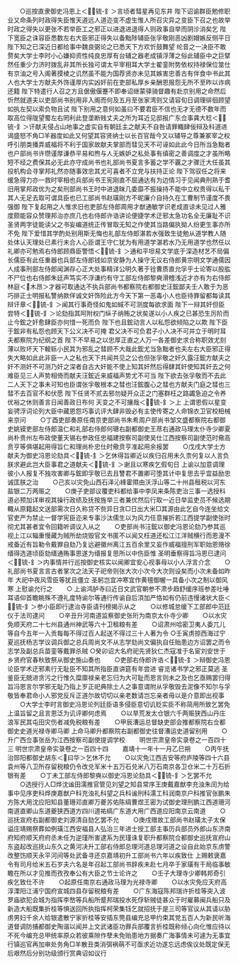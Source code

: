<!-- { "loadSidebar": true } -->
　　○巡按直隶御史冯恩上＜锍-釒＞言顷者彗星再见东井  陛下诏谕群臣勉修职业又命条列时政得失臣惟天道远人道迩变不虚生惟人所召灾异之变臣下召之也故举时政之得失以更张不若举臣工之邪正以进退进退得人则政事自举而阴沴消矣乞  陛下宽臣之诛容臣悉数左右大臣邪正得失以备黜陟辅臣张孚敬刚恶凶剧媢嫉反侧平日  陛下知之已深近日都给事中魏良弼论之已悉天下方欢忻鼓舞望  纶音之一决臣不敢赘矣大学士李时小心嫌抑资性纯良忠厚有台辅之器老成镇浮薄之俗此辅臣中之巨擘然任重少力济时拨乱非其所长独可谓太平宰相耳大学士翟銮附势依权持禄保位筮仕有京油之号入阁著摸棱之讥然虽不能为国荐贤亦未见其嫉害忠善古有伴食中书此其人也大学士方献夫外饰谨厚内实凶奸前在吏部私厚乡亲酬恩报怨无所不至昨以诈病还籍  陛下特遣行人召之方且倨傲偃蹇不即奉诏继蒙驿骑督趣有赴京别用之命然后忻然就道夫以吏部尚书别用非入阁而何及五月至张家湾则又请容旬日调理徘徊顾望如执左契以索负物且试  陛下别用之意何如虽曰不要君臣不信也无才无德不数年而取高位得陇望蜀左右罔利此登垄断贱丈夫之所为耳近见邸报广东佥事龚大稔＜锍-釒＞讦献夫侵占山地事之虚实自有朝廷主之献夫不自咎请罪輙肆佞辩及科道进谒盛怒不角□羊器度如此又何望其容贤纳士以长百官哉今又以辅导之尊兼冢宰之权呼引朋类播弄威福将不利于国家故献夫掌部而彗见天不可诬如此此今日所当急黜者也户部尚书许瓒谨厚谦恭平易和煦与人无嫉妒之私处事有缜密之善调度之才虽所略短不经之费保其必无此亦守成尚书也礼部尚书夏言多蓄之学不覊之才骤迁大任虽其投机构会寻掌邦礼然亦随事效忠其尤可喜者不立党与扶持正论  陛下驾驭任之将来缓急得力亦一救时宰相也兵部尚书王宪刚直不屈通达有为边情习于见闻典刑熟于耆旧用掌邦政优为之矣刑部尚书王时中进退昧几委靡不振操持不能中立权贵得以私干其人无足去取可谓具臣也已工部尚书赵璜刚方不昵廉介自持久在工曹制节谨度不畏强御  陛下复起用之人惟求旧也吏部左侍郎周用才猷通敏学识老成直谅未见过人雅度颇能容众赞理邦治亦庶几也右侍郎许诰讲论便捷学术迂邪太急功名全无廉耻不识圣贤两字徒能读父之书妄编道统正传冒取无知之作使其当路偏执拗人纷更生事亦所不免  陛下爱惜其学酌处别用斯无悔也礼部左侍郎湛若水强致生徒勉从道学教人随处体认天理处已素行未合人心臣谓王守仁犹为有用道学湛若水乃无用道学也然任以礼卿亦可勉焉右侍郎顾鼎臣警悟＜锍-釒＞通和平坦易文学底于深造材艺不局偏长儒臣有此任重器也兵部左侍郎钱如京安静为人操守无议右侍郎黄宗明文学通儒因人成事刑部左侍郎闻渊存心正大处事精详公明久著于铨曹质直允孚乎士论寄以股肱不尸位也右侍郎朱廷声笃实不浮谦约有守工部左侍郎黎奭滑稽浅近才亦有为右侍郎林庭＜木昂＞才器可取通达不执兵部尚书都察院右都御史汪鋐鄙夫壬人敢于为恶巧排正士明报私讐纳款佯诚文奸饰险此方今天下第一恶毒小人也臣待罪留都每读其辩讦章＜锍-釒＞闻其行事奇怪如鬼如蜮不可测度每欲求面  陛下一辩其奸但臣尝特＜锍-釒＞论劾指其阿附权门纵子纳贿之状矣遂以小人疾之已甚恐生厉阶而止今鋐之奸愈肆臣亦何惜一死而负  陛下也且鋐动言人以私怨欲倾陷之以欺  陛下臣于鋐非有私怨也顾天下公义决不可掩  君父决不可负君子小人决不可并立于明时耳夫都察院为纪纲之首  陛下不早易之以忠厚正直之人万一各差御史求合称职效尤刻薄以败坏天下輘轹小民其为邪乱之彗顾不大哉此鋐尤当急黜者也夫左右大臣邪正得失大略如此此非臣一人之私也天下共闻共见之公也但张孚敬之奸久露汪鋐方献夫之奸不测奸不可测乃奸之深者自古大奸能不使上知其奸然后得肆其奸使知其奸去之何难臣见三人声势相倚而献夫汪鋐近来威福声势尤不可当  陛下欲去张孚敬而不去此二人天下之事未可知也臣谓张孚敬根本之彗也汪鋐腹心之彗也方献夫门庭之彗也三彗不去百官不和伏愿  陛下任贤不贰去邪勿疑开众正之门塞群枉之路蠲急迫之令养优裕之休则善言日闻善政日布何  天变之不可攘哉＜锍-釒＞上  上谓恩假以星变妄骋浮词论列大臣中藏恩怨巧事讥评大肆非毁必有主使传寄之人命锦衣卫官校杻械来京问
　　○丁酉吏部奏原任南京吏部尚书朱希周户部尚书邹文盛都察院右都御史姚镆吏部左侍郎温仁和礼部右侍郎何瑭右副都御史王荩右通政马理太仆寺少卿夏尚朴贵州左布政使董天锡右参政任忠福建按察司副使吴仕江西按察司副使范时儆高贲亨等俱堪起用得旨仁和理尚朴忠仕时儆贲亨准起用余报罢
　　○戊戌大学士方献夫为御史冯恩论劾具＜锍-釒＞乞休得旨卿近以疾归召用未久柰何复以人言负朕求避此岂大臣事君之道献夫＜锍-釒＞谢且以寒疾乞假旬日  上谕以加意调理彼小人报复不独攻害卿与鋐即孚敬已去且讐君不置卿可堕其计中复思去乎宜益励忠诚匡朕之治
　　○己亥以灾免山西石泽沁綘霍隰由沃浮山等二十州县租税以河东盐银二万两赈之
　　○庚子吏部议覆吏科都给事中李凤来条陈吏治三事一选授科道必预加详审视其操行政绩及抚按旌举三者兼优然后行取一近日举监吏员不候选期輙从原籍起文送部需次日久称贷不赀异日贪□日出大米□其源由此乞自今连坐给文官吏严为禁止一督学宪臣迩来专事沙汰儒生以为风力任意摧折若江西提学副使张时彻尤其甚者宜令回籍听调议入从之
　　○吏部尚书汪鋐以御史冯恩论劾乃参其巡视上江以辎重慢藏为贼所劫烧毁官文书匿不以闻又枉道还松江江洋贼横行而恩漫不戒备近有旨勒令戴罪自劾乃复远避徽州离江五百余里又妄作威福擅刑军职始恩赂徐缙得选道顷臣劾缙通贿事恩遂为缙报复思所以中伤臣惟  圣明垂察得旨冯恩已逮问＜锍-釒＞内事情并行巡按御史核实以闻卿宜安心视事毋以小人浮言介念
　　○礼部尚书夏言言古者掌次之法天子祀帝则张大次小次今大次则设矣而小次未备如昨年  大祀中夜风雪臣等犹且僵立  圣躬岂宜冲寒宜作黄氊御幄一具备小次之制以御风寒  上慰谕允行之
　　○  上谕鸿胪寺曰近日文武官朝参不肃步趋舒缓序班参差吐唾耳语仰首瞻眺殊不遵礼度特谕尔等通行传谕自后湏加严恪如有仍前违慢诸状大臣＜锍-釒＞参小臣即行逮治寺臣请刊榜揭示从之
　　○以修城怠缓下工部郎中范廷仪于法司逮问
　　○辛丑升河南道监察御史张珩为南京太仆寺少卿
　　○以水灾免顺天府二十七州县通州神武等六十卫租粮有差
　　○诏肃州哈密卫夷人委兀儿等自今五年一入贡每每不得过百人起送不得过三十人著为令
○壬寅虏掠西海过宁夏巡抚杨志学议调兵御之总兵周尚文不从志学劾尚文偏执自任贻患边方诏罢之而令志学及副总兵苗銮等戴罪杀贼
○癸卯诏大名府祀先贤狄仁杰寇准于名宦刘安世于乡贤府官春秋致祭从御史施山奏也
　　○吏部右侍郎许诰＜锍-釒＞辩御史冯恩论臣学术迂邪素行无耻臣不知其所指臣直讲筵有年尝进  睿览诸书学之邪正莫逃  圣鉴臣无兢进贪污之行惟久糜廪禄亲老忘归为大可耻而恩言则未之及也乞亟赐罢归得旨冯恩言尔学邪无耻乃指上岁正祀典除土人之事意谓附从孚敬毁去泥像不知尔与孚敬皆奉君命小人邪党反斥正道尔故切切以亲老数请岂忘亲者毋以是介意即出视事
　　○大学士李时言御史冯恩论列廷臣语多侵臣意切讥贬实臣不称简用所致乞罢免  上温旨留之且言恩泛为讥评卿何虑焉
　　○以旱荒发太仓银六千两赈狭西山丹庄浪军民其屯田灾伤者减免税粮有差
　　○甲辰漕运总督缺吏部会推都察院右佥都御史史道光禄寺卿马卿  上命马卿升都察院右副都御史往督漕运史道留别用
　　○升广西佥事张岳为江西按察司副使提调学校
　　明世宗肃皇帝实录卷之一百四十三
明世宗肃皇帝实录卷之一百四十四
　　嘉靖十一年十一月乙巳朔
　　○丙午抚治郧阳都御史胡东＜曰华＞乞休不允
　　○以灾免江西吉安等府庐陵等四十六县袁州等八卫所存留税粮仍令改兑军米十五万石兑米八万石南京各卫仓米二十万石折银有差
　　○丁未工部左侍郎黎奭以御史冯恩论劾具＜锍-釒＞乞罢不允
　　○选授行人□烨沈谧田濡推官管见刘望之知县常序王庚戴嘉猷李充浊朱闰为给事中见序吏科烨庚嘉猷户科充浊礼科望之兵科谧刑科濡工科润南京户科推官张鹏朱方陈大用沈应阳知县董珊邓直卿万夔苏佑陈缟曹煜王密为试御史理刑鹏江西道珊河南道直卿山东道夔狭西道方四川道祐缟广东道大用广西道应阳南京云南道
　　○巡抚宣府右副都御史刘源清自劾乞罢不允
　　○庚戌赠故工部尚书赵璜太子太保谥庄靖赐祭葬如例璜江西安福县人弘治三年进士授工部主事历兵部员外郎山东济南府知府顺天府府丞未任为逆瑾所害逮系为民瑾诛复职升都察院佥都御史巡抚宣府山东盗起改巡抚山东久之黄河决升工部右侍郎总理河道总理河道之设自此始京东虏警改整饬顺天永平河间等处武备寻还京嘉靖初升工部尚书六年以疾致仕  上赐敕褒嘉令有司月给米五石岁夫六名是年召起工部尚书辞疾未赴七月卒于家璜有干局临事敏瞻在所以才见推而孜孜奉公有大臣之节士论许之
　　○壬子大理寺少卿韩邦奇引疾乞致仕不许
　　○起原任南京右通政马理为光禄寺卿
　　○以水灾免应天府高淳溧阳江浦宁国府宣城四县存留税粮有差
　　○广东海寇陈邦瑞许折桂等突入波罗庙欲犯会城为指挥李嶅等兵船所蹙邦瑞投水死俘斩贼徒甚众于时雇募闽兵船只及新造大船既集折桂等惧送回所执指挥柯荣集钰乞就招抚于是三司等官议从其请以胁虏男妇千余人给银遣散宁家折桂等安插东筦县编充总甲约束其党五百人为新民听海道督调防捕都御史陶谐以闻并上文武诸臣功罪兵部覆言折桂既称倾心向化惟应待以不死今编充总甲统率原众若彼乘隙作孽未免贻患地方据奏广海事情未可遽为无事宜行镇巡官再加审处务角□羊散丑类消弭祸萌不可亟求近功遂忘远虑俟议处既定保无后艰然后分别功级颁行赏典诏如议行
